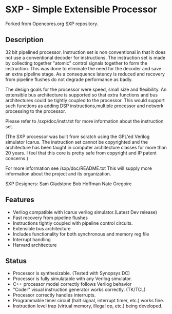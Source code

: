 # SXP - Simple Extensible Processor

Forked from Opencores.org SXP repository.

## Description

32 bit pipelined processor. 
Instruction set is non conventional in that it does not use a conventional decoder for instructions. The instruction set is made by collecting together "atomic" control signals together to form the instruction. This was done to eliminate the need for the decoder and save an extra pipeline stage. As a consequence latency is reduced and recovery from pipeline flushes do not degrade performance as badly. 

The design goals for the processor were speed, small size and flexibility. 
An extensible bus architecture is supported so that extra functions and bus architectures could be tightly coupled to the processor. This would support such functions as adding DSP instructions,multiple processor and network processing to the processor. 

Please refer to /sxp/doc/instr.txt 
for more information about the instruction set. 

(The SXP processor was built from scratch using the GPL'ed Verilog simulator Icarus. The instruction set cannot be copyrighted and the architecture has been taught in computer architecture classes for more than 20 years. I feel that this core is pretty safe from copyright and IP patent concerns.) 

For more information see /sxp/doc/README.txt 
This will supply more information about the project and its 
organization. 

SXP Designers: 
Sam Gladstone 
Bob Hoffman 
Nate Gregoire

## Features

- Verilog compatible with Icarus verilog simulator.(Latest Dev release) 
- Fast recovery from pipeline flushes 
- Instructions tightly coupled with pipeline control circuits. 
- Extensible bus architecture 
- Includes functionality for both synchronous and memory reg file 
- Interrupt handling 
- Harvard architecture

## Status

- Processor is synthesizable. (Tested with Synopsys DC) 
- Processor is fully simulatable with any Verilog simulator. 
- C++ processor model correctly follows Verilog behavior 
- "Coder" visual instruction generator works correctly. (TK/TCL) 
- Processor correctly handles interrupts. 
- Programmable timer circuit (halt signal, interrupt timer, etc.) works fine. 
- Instruction level trap (virtual memory, illegal op, etc.) being developed.

